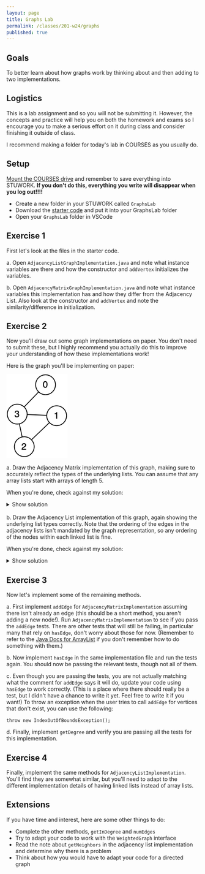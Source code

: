```yaml
---
layout: page
title: Graphs Lab
permalink: /classes/201-w24/graphs
published: true
---
```


## Goals
To better learn about how graphs work by thinking about and then adding to two implementations.

## Logistics
This is a lab assignment and so you will not be submitting it.
However, the concepts and practice will help you on both the homework and exams so I encourage you to make a serious effort on it during class and consider finishing it outside of class.

I recommend making a folder for today's lab in COURSES as you usually do.

## Setup
[Mount the COURSES drive](getting-started) and remember to save everything into STUWORK. **If you don't do this, everything you write will disappear when you log out!!!!**
* Create a new folder in your STUWORK called `GraphsLab`
* Download the [starter code](/classes/201-f21/Graphs-Lab.zip) and put it into your GraphsLab folder
* Open your `GraphsLab` folder in VSCode


## Exercise 1
First let's look at the files in the starter code.

a. Open `AdjacencyListGraphImplementation.java` and note what instance variables are there and how the constructor and `addVertex` initializes the variables.

b. Open `AdjacencyMatrixGraphImplementation.java` and note what instance variables this implementation has and how they differ from the Adjacency List. Also look at the constructor and `addVertex` and note the similarity/difference in initialization.

## Exercise 2
Now you'll draw out some graph implementations on paper. You don't need to submit these, but I highly recommend you actually do this to improve your understanding of how these implementations work!

Here is the graph you'll be implementing on paper:

![Undirected graph with edge between node 0 and 3, node 3 and 1, node 3 and 2, and node 1 and 2](/classes/201-f20/UndirectedGraph.png)

a. Draw the Adjacency Matrix implementation of this graph, making sure to accurately reflect the types of the underlying lists. You can assume that any array lists start with arrays of length 5.

When you're done, check against my solution:
<details><summary>Show solution</summary>
<p>
<img src="/classes/201-f20/AdjacencyMatrixImplementation.png">
</p>
</details>


<br>
b. Draw the Adjacency List implementation of this graph, again showing the underlying list types correctly. Note that the ordering of the edges in the adjacency lists isn't mandated by the graph representation, so any ordering of the nodes within each linked list is fine.

When you're done, check against my solution:
<details><summary>Show solution</summary>
<p>
<img src="/classes/201-f20/AdjacencyListImplementation.png">
</p>
</details>

## Exercise 3
Now let's implement some of the remaining methods.

a. First implement `addEdge` for `AdjacencyMatrixImplementation` assuming there isn't already an edge (this should be a short method, you aren't adding a new node!). Run `AdjacencyMatrixImplementation` to see if you pass the `addEdge` tests. There are other tests that will still be failing, in particular many that rely on `hasEdge`, don't worry about those for now. (Remember to refer to the [Java Docs for ArrayList](https://docs.oracle.com/javase/8/docs/api/java/util/ArrayList.html) if you don't remember how to do something with them.)

b. Now implement `hasEdge` in the same implementation file and run the tests again. You should now be passing the relevant tests, though not all of them.

c. Even though you are passing the tests, you are not actually matching what the comment for `addEdge` says it will do, update your code using `hasEdge` to work correctly. (This is a place where there should really be a test, but I didn't have a chance to write it yet. Feel free to write it if you want!) To throw an exception when the user tries to call `addEdge` for vertices that don't exist, you can use the following:
```
throw new IndexOutOfBoundsException();
```

d. Finally, implement `getDegree` and verify you are passing all the tests for this implementation. 


## Exercise 4
Finally, implement the same methods for `AdjacencyListImplementation`. You'll find they are somewhat similar, but you'll need to adapt to the different implementation details of having linked lists instead of array lists.

## Extensions
If you have time and interest, here are some other things to do:
* Complete the other methods, `getInDegree` and `numEdges`
* Try to adapt your code to work with the `WeightedGraph` interface
* Read the note about `getNeighbors` in the adjacency list implementation and determine why there is a problem
* Think about how you would have to adapt your code for a directed graph

